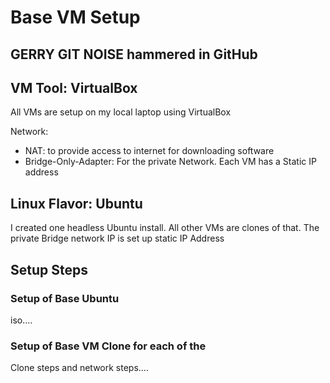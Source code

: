 # Base VM Setup

## GERRY GIT NOISE hammered  in GitHub 

## VM Tool: VirtualBox

All VMs are setup on my local laptop using VirtualBox

Network:
* NAT: to provide access to internet for downloading software
* Bridge-Only-Adapter: For the private Network.  Each VM has a Static IP address

## Linux Flavor: Ubuntu

I created one headless Ubuntu install.  All other VMs are clones of that.   The private Bridge network IP is set up static IP Address


## Setup Steps

### Setup of Base Ubuntu 

iso....

### Setup of Base VM Clone for each of the 

Clone steps and network steps....

